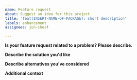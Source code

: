 ```yaml
---
name: Feature request
about: Suggest an idea for this project
title: 'feat(INSERT-NAME-OF-PACKAGE): short description'
labels: enhancement
assignees: jun-sheaf

---
```


**Is your feature request related to a problem? Please describe.**
<!-- A clear and concise description of what the problem is.-->
<!-- If this is a request of a command, please use the command issue template-->

**Describe the solution you'd like**
<!--A clear and concise description of what you want to happen.-->

**Describe alternatives you've considered**
<!--A clear and concise description of any alternative solutions or features you've considered.-->

**Additional context**
<!--Add any other context or screenshots about the feature request here.-->
